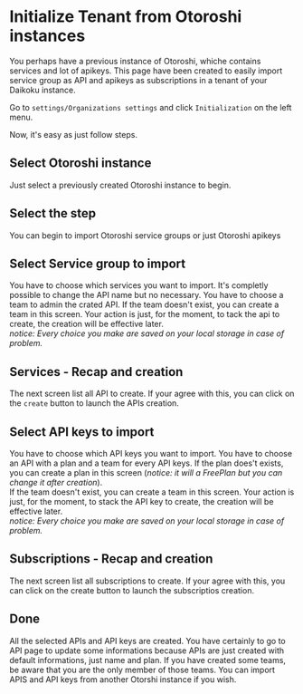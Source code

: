 # Initialize Tenant from Otoroshi instances
You perhaps have a previous instance of Otoroshi, whiche contains services and lot of apikeys. This page have been created to easily import service group as API and apikeys as subscriptions in a tenant of your Daikoku instance.

Go to `settings/Organizations settings` and click `Initialization` on the left menu.

Now, it's easy as just follow steps.

## Select Otoroshi instance

Just select a previously created Otoroshi instance to begin.

## Select the step

You can begin to import Otoroshi service groups or just Otoroshi apikeys

## Select Service group to import

You have to choose which services you want to import. It's completly possible to change the API name but no necessary. 
You have to choose a team to admin the crated API. If the team doesn't exist, you can create a team in this screen.
Your action is just, for the moment, to tack the api to create, the creation will be effective later.  
_notice: Every choice you make are saved on your local storage in case of problem._

## Services - Recap and creation

The next screen list all API to create. If your agree with this, you can click on the `create` button to launch the APIs creation.

## Select API keys to import

You have to choose which API keys you want to import.
You have to choose an API with a plan and a team for every API keys. If the plan does't exists, you can create a plan in this screen (_notice: it will a FreePlan but you can change it after creation_).  
If the team doesn't exist, you can create a team in this screen.
Your action is just, for the moment, to stack the API key to create, the creation will be effective later.  
_notice: Every choice you make are saved on your local storage in case of problem._

## Subscriptions - Recap and creation

The next screen list all subscriptions to create. If your agree with this, you can click on the create button to launch the subscriptios creation.

## Done

All the selected APIs and API keys are created. You have certainly to go to API page to update some informations because APIs are just created with default informations, just name and plan.
If you have created some teams, be aware that you are the only member of those teams.
You can import APIS and API keys from another Otorshi instance if you wish.